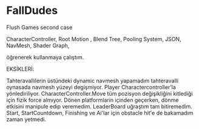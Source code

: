 # FallDudes
Flush Games second case

CharacterController,
Root Motion ,
Blend Tree,
Pooling System,
JSON,
NavMesh,
Shader Graph,


öğrenerek kullanmaya çalıştım.



EKSİKLERİ:

Tahteravallilerin üstündeki dynamic navmesh yapamadım tahteravalli oynasada navmesh yüzeyi degişmiyor.
Player Charactercontroller'la yönlediriliyor. CharacterController.Move tüm pozisyon değişikliğini kitlediği için fizik force almıyor. Dönen platformlarin içinden geçerken, dönme etkisini manipule edip veremedim.
LeaderBoard uğraştım tam bitiremedim.
Start, StartCountdown, Finishing ve  Ai'lar için obstacle hit'e de bakamadım zaman yetmedi.

